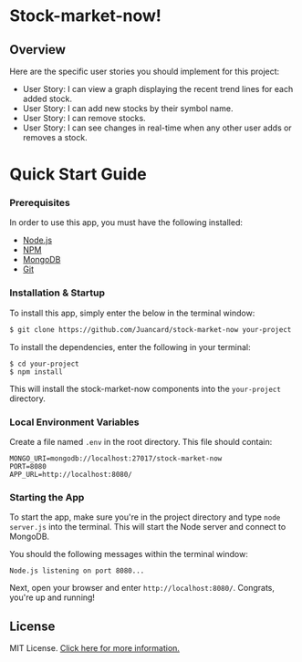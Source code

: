 # Stock-market-now!

## Overview

Here are the specific user stories you should implement for this project:
- User Story: I can view a graph displaying the recent trend lines for each added stock.
- User Story: I can add new stocks by their symbol name.
- User Story: I can remove stocks.
- User Story: I can see changes in real-time when any other user adds or removes a stock. 

# Quick Start Guide

### Prerequisites

In order to use this app, you must have the following installed:

- [Node.js](https://nodejs.org/)
- [NPM](https://nodejs.org/)
- [MongoDB](http://www.mongodb.org/)
- [Git](https://git-scm.com/)

### Installation & Startup

To install this app, simply enter the below in the terminal window:

```bash
$ git clone https://github.com/Juancard/stock-market-now your-project
```

To install the dependencies, enter the following in your terminal:

```
$ cd your-project
$ npm install
```

This will install the stock-market-now components into the `your-project` directory.

### Local Environment Variables

Create a file named `.env` in the root directory. This file should contain:

```
MONGO_URI=mongodb://localhost:27017/stock-market-now
PORT=8080
APP_URL=http://localhost:8080/
```

### Starting the App

To start the app, make sure you're in the project directory and type `node server.js` into the terminal. This will start the Node server and connect to MongoDB.

You should the following messages within the terminal window:

```
Node.js listening on port 8080...
```

Next, open your browser and enter `http://localhost:8080/`. Congrats, you're up and running!

## License

MIT License. [Click here for more information.](LICENSE.md)
